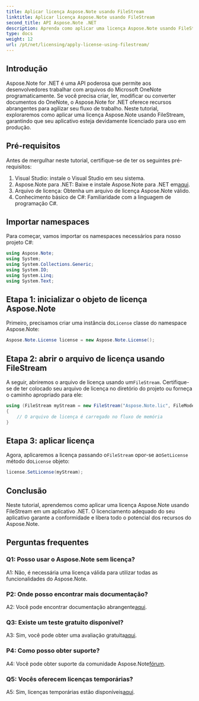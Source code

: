 ```yaml
---
title: Aplicar licença Aspose.Note usando FileStream
linktitle: Aplicar licença Aspose.Note usando FileStream
second_title: API Aspose.Note .NET
description: Aprenda como aplicar uma licença Aspose.Note usando FileStream em seus aplicativos .NET para integração perfeita.
type: docs
weight: 12
url: /pt/net/licensing/apply-license-using-filestream/
---
```

## Introdução

Aspose.Note for .NET é uma API poderosa que permite aos desenvolvedores trabalhar com arquivos do Microsoft OneNote programaticamente. Se você precisa criar, ler, modificar ou converter documentos do OneNote, o Aspose.Note for .NET oferece recursos abrangentes para agilizar seu fluxo de trabalho. Neste tutorial, exploraremos como aplicar uma licença Aspose.Note usando FileStream, garantindo que seu aplicativo esteja devidamente licenciado para uso em produção.

## Pré-requisitos

Antes de mergulhar neste tutorial, certifique-se de ter os seguintes pré-requisitos:

1. Visual Studio: instale o Visual Studio em seu sistema.
2.  Aspose.Note para .NET: Baixe e instale Aspose.Note para .NET em[aqui](https://releases.aspose.com/note/net/).
3. Arquivo de licença: Obtenha um arquivo de licença Aspose.Note válido.
4. Conhecimento básico de C#: Familiaridade com a linguagem de programação C#.

## Importar namespaces

Para começar, vamos importar os namespaces necessários para nosso projeto C#:

```csharp
using Aspose.Note;
using System;
using System.Collections.Generic;
using System.IO;
using System.Linq;
using System.Text;
```

## Etapa 1: inicializar o objeto de licença Aspose.Note

 Primeiro, precisamos criar uma instância do`License` classe do namespace Aspose.Note:

```csharp
Aspose.Note.License license = new Aspose.Note.License();
```

## Etapa 2: abrir o arquivo de licença usando FileStream

 A seguir, abriremos o arquivo de licença usando um`FileStream`. Certifique-se de ter colocado seu arquivo de licença no diretório do projeto ou forneça o caminho apropriado para ele:

```csharp
using (FileStream myStream = new FileStream("Aspose.Note.lic", FileMode.Open))
{
    // O arquivo de licença é carregado no fluxo de memória
}
```

## Etapa 3: aplicar licença

 Agora, aplicaremos a licença passando o`FileStream` opor-se ao`SetLicense` método do`License` objeto:

```csharp
license.SetLicense(myStream);
```

## Conclusão

Neste tutorial, aprendemos como aplicar uma licença Aspose.Note usando FileStream em um aplicativo .NET. O licenciamento adequado do seu aplicativo garante a conformidade e libera todo o potencial dos recursos do Aspose.Note.

## Perguntas frequentes

### Q1: Posso usar o Aspose.Note sem licença?

A1: Não, é necessária uma licença válida para utilizar todas as funcionalidades do Aspose.Note.

### P2: Onde posso encontrar mais documentação?

 A2: Você pode encontrar documentação abrangente[aqui](https://reference.aspose.com/note/net/).

### Q3: Existe um teste gratuito disponível?

A3: Sim, você pode obter uma avaliação gratuita[aqui](https://releases.aspose.com/).

### P4: Como posso obter suporte?

 A4: Você pode obter suporte da comunidade Aspose.Note[fórum](https://forum.aspose.com/c/note/28).

### Q5: Vocês oferecem licenças temporárias?

 A5: Sim, licenças temporárias estão disponíveis[aqui](https://purchase.aspose.com/temporary-license/).